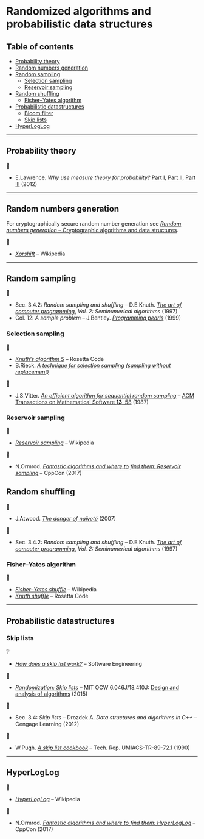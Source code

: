 # Randomized algorithms and probabilistic data structures <!-- omit in toc -->

## Table of contents <!-- omit in toc -->

- [Probability theory](#probability-theory)
- [Random numbers generation](#random-numbers-generation)
- [Random sampling](#random-sampling)
	- [Selection sampling](#selection-sampling)
	- [Reservoir sampling](#reservoir-sampling)
- [Random shuffling](#random-shuffling)
	- [Fisher–Yates algorithm](#fisheryates-algorithm)
- [Probabilistic datastructures](#probabilistic-datastructures)
	- [Bloom filter](#bloom-filter)
	- [Skip lists](#skip-lists)
- [HyperLogLog](#hyperloglog)

---

## Probability theory

:movie_camera:

- E.Lawrence. *Why use measure theory for probability?* [Part I](https://www.youtube.com/watch?v=RjPXfUT7Odo), [Part II](https://www.youtube.com/watch?v=Q9KOeP-nrYQ), [Part III](https://www.youtube.com/watch?v=rAYA2Mu51bw) (2012)

---

## Random numbers generation

For cryptographically secure random number generation see [*Random numbers generation* – Cryptographic algorithms and data structures](cryptographic.md#random-numbers-generation).

:link:

- [*Xorshift*](https://en.wikipedia.org/wiki/Xorshift) – Wikipedia

---

## Random sampling

:book:

- Sec. 3.4.2: *Random sampling and shuffling* – D.E.Knuth. [*The art of computer programming.*](https://www-cs-faculty.stanford.edu/~knuth/taocp.html) *Vol. 2: Seminumerical algorithms* (1997)
- Col. 12: *A sample problem* – J.Bentley. [*Programming pearls*](https://www.oreilly.com/library/view/programming-pearls-second/9780134498058/) (1999)

### Selection sampling

:link:

- [*Knuth’s algorithm S*](https://rosettacode.org/wiki/Knuth%27s_algorithm_S) – Rosetta Code
- B.Rieck. [*A technique for selection sampling (sampling without replacement)*](http://bastian.rieck.me/blog/posts/2017/selection_sampling/)

:page_facing_up:

- J.S.Vitter. [*An efficient algorithm for sequential random sampling*](http://citeseerx.ist.psu.edu/viewdoc/download?doi=10.1.1.94.1689&rep=rep1&type=pdf) – [ACM Transactions on Mathematical Software **13**, 58](https://doi.org/10.1145/23002.23003) (1987)

### Reservoir sampling

:link:

- [*Reservoir sampling*](https://en.wikipedia.org/wiki/Reservoir_sampling) – Wikipedia

:movie_camera:

- N.Ormrod. [*Fantastic algorithms and where to find them: Reservoir sampling*](https://www.youtube.com/watch?v=YA-nB2wjVcI&t=1268) – CppCon (2017)

## Random shuffling

:link:

- J.Atwood. [*The danger of naïveté*](https://blog.codinghorror.com/the-danger-of-naivete/) (2007)

:book:

- Sec. 3.4.2: *Random sampling and shuffling* – D.E.Knuth. [*The art of computer programming.*](https://www-cs-faculty.stanford.edu/~knuth/taocp.html) *Vol. 2: Seminumerical algorithms* (1997)

### Fisher–Yates algorithm

:link:

- [*Fisher–Yates shuffle*](https://en.wikipedia.org/wiki/Fisher%E2%80%93Yates_shuffle) – Wikipedia
- [*Knuth shuffle*](https://www.rosettacode.org/wiki/Knuth_shuffle) – Rosetta Code

---

## Probabilistic datastructures

### Skip lists

:grey_question:

- [*How does a skip list work?*](https://softwareengineering.stackexchange.com/q/287254) – Software Engineering

:movie_camera:

- [*Randomization: Skip lists*](https://www.youtube.com/watch?v=2g9OSRKJuzM) – MIT OCW 6.046J/18.410J: [Design and analysis of algorithms](https://ocw.mit.edu/courses/electrical-engineering-and-computer-science/6-046j-design-and-analysis-of-algorithms-spring-2015/) (2015)

:book:

- Sec. 3.4: *Skip lists* – Drozdek A. *Data structures and algorithms in C++* – Cengage Learning (2012)

:page_facing_up:

- W.Pugh. [*A skip list cookbook*](http://cglab.ca/~morin/teaching/5408/refs/p90b.pdf) – Tech. Rep. UMIACS-TR-89-72.1 (1990)

---

## HyperLogLog

:link:

- [*HyperLogLog*](https://en.wikipedia.org/wiki/HyperLogLog) – Wikipedia

:movie_camera:

- N.Ormrod. [*Fantastic algorithms and where to find them: HyperLogLog*](https://www.youtube.com/watch?v=YA-nB2wjVcI&t=1653) – CppCon (2017)
